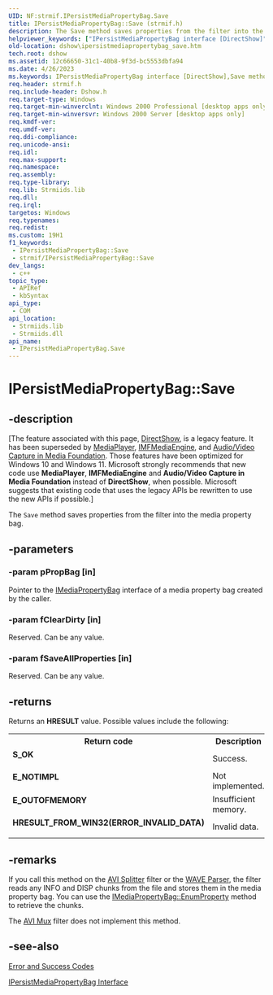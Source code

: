 ```yaml
---
UID: NF:strmif.IPersistMediaPropertyBag.Save
title: IPersistMediaPropertyBag::Save (strmif.h)
description: The Save method saves properties from the filter into the media property bag.
helpviewer_keywords: ["IPersistMediaPropertyBag interface [DirectShow]","Save method","IPersistMediaPropertyBag.Save","IPersistMediaPropertyBag::Save","IPersistMediaPropertyBagSave","Save","Save method [DirectShow]","Save method [DirectShow]","IPersistMediaPropertyBag interface","dshow.ipersistmediapropertybag_save","strmif/IPersistMediaPropertyBag::Save"]
old-location: dshow\ipersistmediapropertybag_save.htm
tech.root: dshow
ms.assetid: 12c66650-31c1-40b8-9f3d-bc5553dbfa94
ms.date: 4/26/2023
ms.keywords: IPersistMediaPropertyBag interface [DirectShow],Save method, IPersistMediaPropertyBag.Save, IPersistMediaPropertyBag::Save, IPersistMediaPropertyBagSave, Save, Save method [DirectShow], Save method [DirectShow],IPersistMediaPropertyBag interface, dshow.ipersistmediapropertybag_save, strmif/IPersistMediaPropertyBag::Save
req.header: strmif.h
req.include-header: Dshow.h
req.target-type: Windows
req.target-min-winverclnt: Windows 2000 Professional [desktop apps only]
req.target-min-winversvr: Windows 2000 Server [desktop apps only]
req.kmdf-ver: 
req.umdf-ver: 
req.ddi-compliance: 
req.unicode-ansi: 
req.idl: 
req.max-support: 
req.namespace: 
req.assembly: 
req.type-library: 
req.lib: Strmiids.lib
req.dll: 
req.irql: 
targetos: Windows
req.typenames: 
req.redist: 
ms.custom: 19H1
f1_keywords:
 - IPersistMediaPropertyBag::Save
 - strmif/IPersistMediaPropertyBag::Save
dev_langs:
 - c++
topic_type:
 - APIRef
 - kbSyntax
api_type:
 - COM
api_location:
 - Strmiids.lib
 - Strmiids.dll
api_name:
 - IPersistMediaPropertyBag.Save
---
```


# IPersistMediaPropertyBag::Save


## -description

\[The feature associated with this page, [DirectShow](/windows/win32/directshow/directshow), is a legacy feature. It has been superseded by [MediaPlayer](/uwp/api/Windows.Media.Playback.MediaPlayer), [IMFMediaEngine](/windows/win32/api/mfmediaengine/nn-mfmediaengine-imfmediaengine), and [Audio/Video Capture in Media Foundation](windows/win32/medfound/audio-video-capture-in-media-foundation). Those features have been optimized for Windows 10 and Windows 11. Microsoft strongly recommends that new code use **MediaPlayer**, **IMFMediaEngine** and **Audio/Video Capture in Media Foundation** instead of **DirectShow**, when possible. Microsoft suggests that existing code that uses the legacy APIs be rewritten to use the new APIs if possible.\]

The <code>Save</code> method saves properties from the filter into the media property bag.

## -parameters

### -param pPropBag [in]

Pointer to the <a href="/windows/desktop/api/strmif/nn-strmif-imediapropertybag">IMediaPropertyBag</a> interface of a media property bag created by the caller.

### -param fClearDirty [in]

Reserved. Can be any value.

### -param fSaveAllProperties [in]

Reserved. Can be any value.

## -returns

Returns an <b>HRESULT</b> value. Possible values include the following:

<table>
<tr>
<th>Return code</th>
<th>Description</th>
</tr>
<tr>
<td width="40%">
<dl>
<dt><b>S_OK</b></dt>
</dl>
</td>
<td width="60%">
Success.

</td>
</tr>
<tr>
<td width="40%">
<dl>
<dt><b>E_NOTIMPL</b></dt>
</dl>
</td>
<td width="60%">
Not implemented.

</td>
</tr>
<tr>
<td width="40%">
<dl>
<dt><b>E_OUTOFMEMORY</b></dt>
</dl>
</td>
<td width="60%">
Insufficient memory.

</td>
</tr>
<tr>
<td width="40%">
<dl>
<dt><b>HRESULT_FROM_WIN32(ERROR_INVALID_DATA)</b></dt>
</dl>
</td>
<td width="60%">
Invalid data.

</td>
</tr>
</table>

## -remarks

If you call this method on the <a href="/windows/desktop/DirectShow/avi-splitter-filter">AVI Splitter</a> filter or the <a href="/windows/desktop/DirectShow/wave-parser-filter">WAVE Parser</a>, the filter reads any INFO and DISP chunks from the file and stores them in the media property bag. You can use the <a href="/windows/desktop/api/strmif/nf-strmif-imediapropertybag-enumproperty">IMediaPropertyBag::EnumProperty</a> method to retrieve the chunks.

The <a href="/windows/desktop/DirectShow/avi-mux-filter">AVI Mux</a> filter does not implement this method.

## -see-also

<a href="/windows/desktop/DirectShow/error-and-success-codes">Error and Success Codes</a>



<a href="/windows/desktop/api/strmif/nn-strmif-ipersistmediapropertybag">IPersistMediaPropertyBag Interface</a>